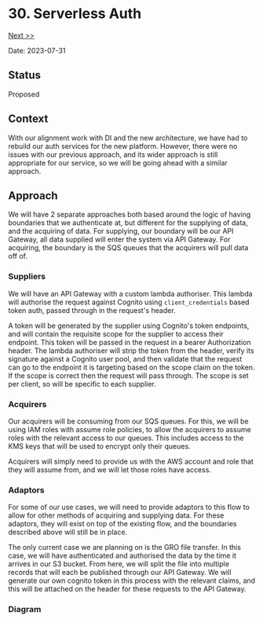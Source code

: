 # 30. Serverless Auth

[Next >>](9999-end.md)

Date: 2023-07-31

## Status

Proposed

## Context

With our alignment work with DI and the new architecture, we have had to rebuild our auth services for the new platform.
However, there were no issues with our previous approach, and its wider approach is still appropriate for our service,
so we will be going ahead with a similar approach.

## Approach

We will have 2 separate approaches both based around the logic of having boundaries that we authenticate at, but
different for the supplying of data, and the acquiring of data. For supplying, our boundary will be our API Gateway, all
data supplied will enter the system via API Gateway. For acquiring, the boundary is the SQS queues that the acquirers
will pull data off of.

### Suppliers

We will have an API Gateway with a custom lambda authoriser. This lambda will authorise the request against Cognito
using `client_credentials` based token auth, passed through in the request's header.

A token will be generated by the supplier using Cognito's token endpoints, and will contain the requisite scope for the
supplier to access their endpoint. This token will be passed in the request in a bearer Authorization header. The lambda
authoriser will strip the token from the header, verify its signature against a Cognito user pool, and then validate
that the request can go to the endpoint it is targeting based on the scope claim on the token. If the scope is correct
then the request will pass through. The scope is set per client, so will be specific to each supplier.

### Acquirers

Our acquirers will be consuming from our SQS queues. For this, we will be using IAM roles with assume role policies, to
allow the acquirers to assume roles with the relevant access to our queues. This includes access to the KMS keys that
will be used to encrypt only their queues.

Acquirers will simply need to provide us with the AWS account and role that they will assume from, and we will let
those roles have access.

### Adaptors

For some of our use cases, we will need to provide adaptors to this flow to allow for other methods of acquiring and
supplying data. For these adaptors, they will exist on top of the existing flow, and the boundaries described above will
still be in place.

The only current case we are planning on is the GRO file transfer. In this case, we will have authenticated and
authorised the data by the time it arrives in our S3 bucket. From here, we will split the file into multiple records
that will each be published through our API Gateway. We will generate our own cognito token in this process with the
relevant claims, and this will be attached on the header for these requests to the API Gateway.

### Diagram
